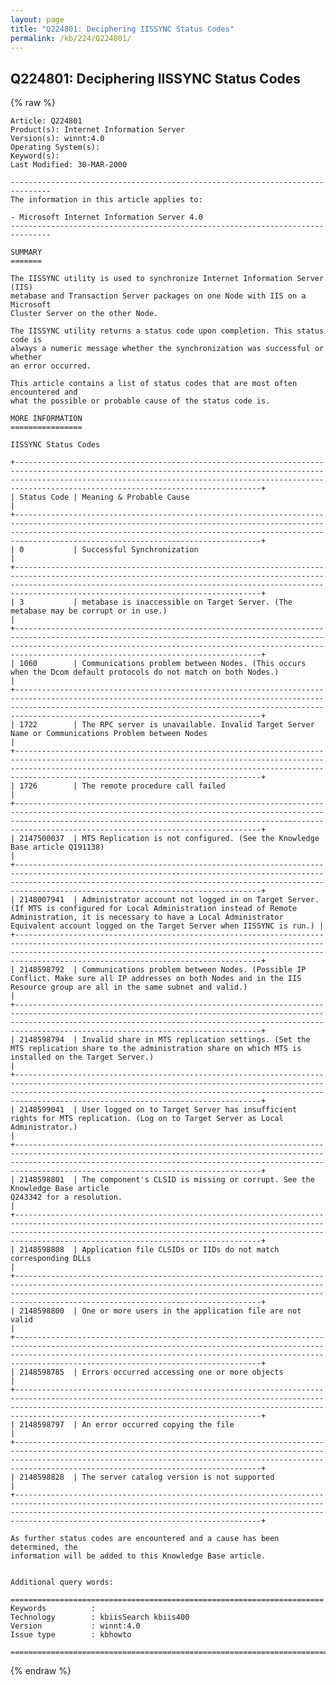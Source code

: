 ```yaml
---
layout: page
title: "Q224801: Deciphering IISSYNC Status Codes"
permalink: /kb/224/Q224801/
---
```


## Q224801: Deciphering IISSYNC Status Codes

{% raw %}

	Article: Q224801
	Product(s): Internet Information Server
	Version(s): winnt:4.0
	Operating System(s): 
	Keyword(s): 
	Last Modified: 30-MAR-2000
	
	-------------------------------------------------------------------------------
	The information in this article applies to:
	
	- Microsoft Internet Information Server 4.0 
	-------------------------------------------------------------------------------
	
	SUMMARY
	=======
	
	The IISSYNC utility is used to synchronize Internet Information Server (IIS)
	metabase and Transaction Server packages on one Node with IIS on a Microsoft
	Cluster Server on the other Node.
	
	The IISSYNC utility returns a status code upon completion. This status code is
	always a numeric message whether the synchronization was successful or whether
	an error occurred.
	
	This article contains a list of status codes that are most often encountered and
	what the possible or probable cause of the status code is.
	
	MORE INFORMATION
	================
	
	IISSYNC Status Codes
	
	+-------------------------------------------------------------------------------------------------------------------------------------------------------------------------------------------------------------------------------------------------------------------------+
	| Status Code | Meaning & Probable Cause                                                                                                                                                                                                                                  | 
	+-------------------------------------------------------------------------------------------------------------------------------------------------------------------------------------------------------------------------------------------------------------------------+
	| 0           | Successful Synchronization                                                                                                                                                                                                                                | 
	+-------------------------------------------------------------------------------------------------------------------------------------------------------------------------------------------------------------------------------------------------------------------------+
	| 3           | metabase is inaccessible on Target Server. (The metabase may be corrupt or in use.)                                                                                                                                                                       | 
	+-------------------------------------------------------------------------------------------------------------------------------------------------------------------------------------------------------------------------------------------------------------------------+
	| 1060        | Communications problem between Nodes. (This occurs when the Dcom default protocols do not match on both Nodes.)                                                                                                                                           | 
	+-------------------------------------------------------------------------------------------------------------------------------------------------------------------------------------------------------------------------------------------------------------------------+
	| 1722        | The RPC server is unavailable. Invalid Target Server Name or Communications Problem between Nodes                                                                                                                                                         | 
	+-------------------------------------------------------------------------------------------------------------------------------------------------------------------------------------------------------------------------------------------------------------------------+
	| 1726        | The remote procedure call failed                                                                                                                                                                                                                          | 
	+-------------------------------------------------------------------------------------------------------------------------------------------------------------------------------------------------------------------------------------------------------------------------+
	| 2147500037  | MTS Replication is not configured. (See the Knowledge Base article Q191138)                                                                                                                                                                               | 
	+-------------------------------------------------------------------------------------------------------------------------------------------------------------------------------------------------------------------------------------------------------------------------+
	| 2148007941  | Administrator account not logged in on Target Server. (If MTS is configured for Local Administration instead of Remote Administration, it is necessary to have a Local Administrator Equivalent account logged on the Target Server when IISSYNC is run.) | 
	+-------------------------------------------------------------------------------------------------------------------------------------------------------------------------------------------------------------------------------------------------------------------------+
	| 2148598792  | Communications problem between Nodes. (Possible IP Conflict. Make sure all IP addresses on both Nodes and in the IIS Resource group are all in the same subnet and valid.)                                                                                | 
	+-------------------------------------------------------------------------------------------------------------------------------------------------------------------------------------------------------------------------------------------------------------------------+
	| 2148598794  | Invalid share in MTS replication settings. (Set the MTS replication share to the administration share on which MTS is installed on the Target Server.)                                                                                                    | 
	+-------------------------------------------------------------------------------------------------------------------------------------------------------------------------------------------------------------------------------------------------------------------------+
	| 2148599041  | User logged on to Target Server has insufficient rights for MTS replication. (Log on to Target Server as Local Administrator.)                                                                                                                            | 
	+-------------------------------------------------------------------------------------------------------------------------------------------------------------------------------------------------------------------------------------------------------------------------+
	| 2148598801  | The component's CLSID is missing or corrupt. See the Knowledge Base article 
	Q243342 for a resolution.                                                                                                                                                    | 
	+-------------------------------------------------------------------------------------------------------------------------------------------------------------------------------------------------------------------------------------------------------------------------+
	| 2148598808  | Application file CLSIDs or IIDs do not match corresponding DLLs                                                                                                                                                                                           | 
	+-------------------------------------------------------------------------------------------------------------------------------------------------------------------------------------------------------------------------------------------------------------------------+
	| 2148598800  | One or more users in the application file are not valid                                                                                                                                                                                                   | 
	+-------------------------------------------------------------------------------------------------------------------------------------------------------------------------------------------------------------------------------------------------------------------------+
	| 2148598785  | Errors occurred accessing one or more objects                                                                                                                                                                                                             | 
	+-------------------------------------------------------------------------------------------------------------------------------------------------------------------------------------------------------------------------------------------------------------------------+
	| 2148598797  | An error occurred copying the file                                                                                                                                                                                                                        | 
	+-------------------------------------------------------------------------------------------------------------------------------------------------------------------------------------------------------------------------------------------------------------------------+
	| 2148598828  | The server catalog version is not supported                                                                                                                                                                                                               | 
	+-------------------------------------------------------------------------------------------------------------------------------------------------------------------------------------------------------------------------------------------------------------------------+
	
	As further status codes are encountered and a cause has been determined, the
	information will be added to this Knowledge Base article.
	
	
	Additional query words:
	
	======================================================================
	Keywords          :  
	Technology        : kbiisSearch kbiis400
	Version           : winnt:4.0
	Issue type        : kbhowto
	
	=============================================================================
	

{% endraw %}

